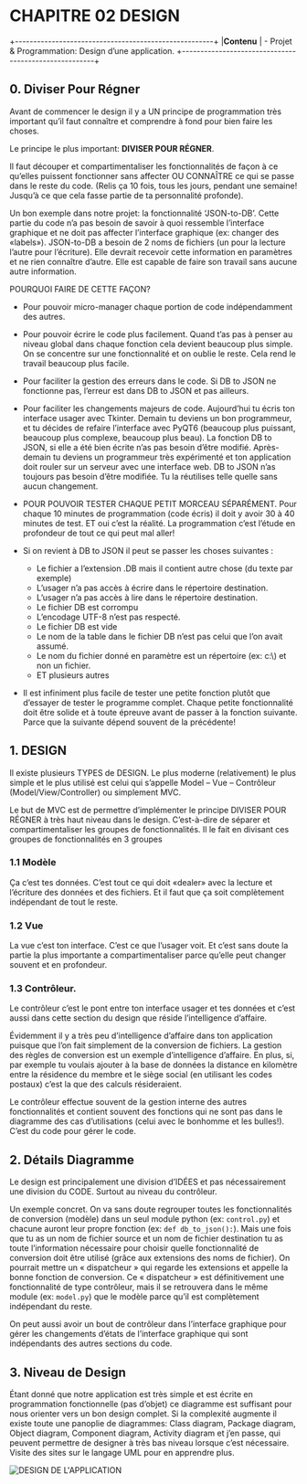 # CHAPITRE 02 DESIGN

+------------------------------------------------------+
|**Contenu**
| - Projet & Programmation: Design d’une application.
+------------------------------------------------------+

## 0. Diviser Pour Régner
Avant de commencer le design il y a UN principe de programmation très important qu’il faut connaître et comprendre à fond pour bien faire les choses.

Le principe le plus important: **DIVISER POUR RÉGNER**.

Il faut découper et compartimentaliser les fonctionnalités de façon à ce qu’elles puissent fonctionner sans affecter OU CONNAÎTRE ce qui se passe dans le reste du code. (Relis ça 10 fois, tous les jours, pendant une semaine! Jusqu’à ce que cela fasse partie de ta personnalité profonde).

Un bon exemple dans notre projet: la fonctionnalité ‘JSON-to-DB’. Cette partie du code n’a pas besoin de savoir à quoi ressemble l’interface graphique et ne doit pas affecter l’interface graphique (ex: changer des «labels»). JSON-to-DB a besoin de 2 noms de fichiers (un pour la lecture l’autre pour l’écriture). Elle devrait recevoir cette information en paramètres et ne rien connaître d’autre. Elle est capable de faire son travail sans aucune autre information.

POURQUOI FAIRE DE CETTE FAÇON?

- Pour pouvoir micro-manager chaque portion de code indépendamment des autres.
- Pour pouvoir écrire le code plus facilement. Quand t’as pas à penser au niveau global dans chaque fonction cela devient beaucoup plus simple. On se concentre sur une fonctionnalité et on oublie le reste. Cela rend le travail beaucoup plus facile.
- Pour faciliter la gestion des erreurs dans le code. Si DB to JSON ne fonctionne pas, l’erreur est dans DB to JSON et pas ailleurs.
- Pour faciliter les changements majeurs de code. Aujourd’hui tu écris ton interface usager avec Tkinter. Demain tu deviens un bon programmeur, et tu décides de refaire l’interface avec PyQT6 (beaucoup plus puissant, beaucoup plus complexe, beaucoup plus beau). La fonction DB to JSON, si elle a été bien écrite n’as pas besoin d’être modifié. Après-demain tu deviens un programmeur très expérimenté et ton application doit rouler sur un serveur avec une interface web. DB to JSON n’as toujours pas besoin d’être modifiée. Tu la réutilises telle quelle sans aucun changement.
- POUR POUVOIR TESTER CHAQUE PETIT MORCEAU SÉPARÉMENT.
Pour chaque 10 minutes de programmation (code écris) il doit y avoir 30 à 40 minutes de test. ET oui c’est la réalité. La programmation c’est l’étude en profondeur de tout ce qui peut mal aller!

- Si on revient à DB to JSON il peut se passer les choses suivantes :

    - Le fichier a l’extension .DB mais il contient autre chose (du texte par exemple)
    - L’usager n’a pas accès à écrire dans le répertoire destination.
    - L’usager n’a pas accès à lire dans le répertoire destination.
    - Le fichier DB est corrompu
    - L’encodage UTF-8 n’est pas respecté.
    - Le fichier DB est vide
    - Le nom de la table dans le fichier DB n’est pas celui que l’on avait assumé.
    - Le nom du fichier donné en paramètre est un répertoire (ex: c:\\) et non un fichier.
    - ET plusieurs autres

- Il est infiniment plus facile de tester une petite fonction plutôt que d’essayer de tester le programme complet. Chaque petite fonctionnalité doit être solide et à toute épreuve avant de passer à la fonction suivante. Parce que la suivante dépend souvent de la précédente!

## 1. DESIGN

Il existe plusieurs TYPES de DESIGN. Le plus moderne (relativement) le plus simple et le plus utilisé est celui qui s’appelle Model  – Vue – Contrôleur (Model/View/Controller) ou simplement MVC.

Le but de MVC est de permettre d’implémenter le principe DIVISER POUR RÉGNER à très haut niveau dans le design. C’est-à-dire de séparer et compartimentaliser les groupes de fonctionnalités. Il le fait en divisant ces groupes de fonctionnalités en 3 groupes

### 1.1 Modèle

Ça c’est tes données. C’est tout ce qui doit «dealer» avec la lecture et l’écriture des données et des fichiers. Et il faut que ça soit complètement indépendant de tout le reste.

### 1.2 Vue

La vue c’est ton interface. C’est ce que l’usager voit. Et c’est sans doute la partie la plus importante a compartimentaliser parce qu’elle peut changer souvent et en profondeur.

### 1.3 Contrôleur.

Le contrôleur c’est le pont entre ton interface usager et tes données et c’est aussi dans cette section du design que réside l’intelligence d’affaire.

Évidemment il y a très peu d’intelligence d’affaire dans ton application puisque que l’on fait simplement de la conversion de fichiers. La gestion des règles de conversion est un exemple d’intelligence d’affaire. En plus, si, par exemple tu voulais ajouter à la base de données la distance en kilomètre entre la résidence du membre et le siège social (en utilisant les codes postaux) c’est la que des calculs résideraient.

Le contrôleur effectue souvent de la gestion interne des autres fonctionnalités et contient souvent des fonctions qui ne sont pas dans le diagramme des cas d’utilisations (celui avec le bonhomme et les bulles!). C’est du code pour gérer le code.

## 2. Détails Diagramme

Le design est principalement une division d’IDÉES et pas nécessairement une division du CODE. Surtout au niveau du contrôleur.

Un exemple concret. On va sans doute regrouper toutes les fonctionnalités de conversion (modèle) dans un seul module python (ex: `control.py`) et chacune auront leur propre fonction (ex: `def db_to_json():`). Mais une fois que tu as un nom de fichier source et un nom de fichier destination tu as toute l’information nécessaire pour choisir quelle fonctionnalité de conversion doit être utilisé (grâce aux extensions des noms de fichier). On pourrait mettre un « dispatcheur » qui regarde les extensions et appelle la bonne fonction de conversion. Ce « dispatcheur » est définitivement une fonctionnalité de type contrôleur, mais il se retrouvera dans le même module (ex: `model.py`) que le modèle parce qu’il est complètement indépendant du reste.

On peut aussi avoir un bout de contrôleur dans l’interface graphique pour gérer les changements d’états de l’interface graphique qui sont indépendants des autres sections du code.

## 3. Niveau de Design

Étant donné que notre application est très simple et est écrite en programmation fonctionnelle (pas d’objet) ce diagramme est suffisant pour nous orienter vers un bon design complet. Si la complexité augmente il existe toute une panoplie de diagrammes:  Class diagram, Package diagram, Object diagram, Component diagram, Activity diagram  et j’en passe, qui peuvent permettre de designer à très bas niveau lorsque c’est nécessaire. Visite des sites sur le langage UML pour en apprendre plus.

![DESIGN DE L'APPLICATION](Assets/Design.png)
